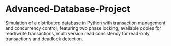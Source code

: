 # Advanced-Database-Project
Simulation of a distributed database in Python with transaction management and concurrency control, featuring two phase locking, available copies for read/write transactions, multi version read consistency for read-only transactions and deadlock detection.
